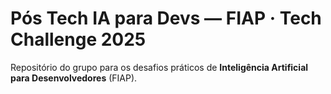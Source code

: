 # Pós Tech **IA para Devs** — FIAP · Tech Challenge 2025

Repositório do grupo para os desafios práticos de **Inteligência Artificial para Desenvolvedores** (FIAP).  
